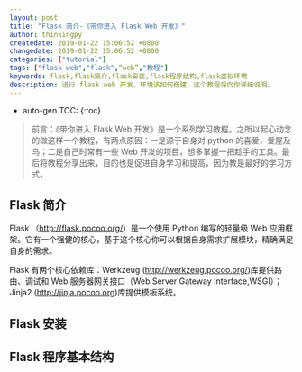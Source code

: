 ```yaml
---
layout: post
title: "Flask 简介-《带你进入 Flask Web 开发》"
author: thinkingpy
createdate: 2019-01-22 15:06:52 +0800
changedate: 2019-01-22 15:06:52 +0800
categories: ["tutorial"]
tags: ["flask web","flask",“web”,"教程"]
keywords: flask,flask简介,flask安装,flask程序结构,flask虚拟环境
description: 进行 flask web 开发，环境该如何搭建，这个教程将向你详细说明。
---
```


* auto-gen TOC:
{:toc}

> 前言：《带你进入 Flask Web 开发》是一个系列学习教程。之所以起心动念的做这样一个教程，有两点原因：一是源于自身对 python 的喜爱，爱屋及乌；二是自己时常有一些 Web 开发的项目，想多掌握一把趁手的工具。最后将教程分享出来，目的也是促进自身学习和提高，因为教是最好的学习方式。

## Flask 简介

Flask （<http://flask.pocoo.org/>）是一个使用 Python 编写的轻量级 Web 应用框架。它有一个强健的核心，基于这个核心你可以根据自身需求扩展模块，精确满足自身的需求。

Flask 有两个核心依赖库：Werkzeug (<http://werkzeug.pocoo.org/>)库提供路由、调试和 Web 服务器网关接口（Web Server Gateway Interface,WSGI）；Jinja2 (<http://jinja.pocoo.org>)库提供模板系统。

## Flask 安装

## Flask 程序基本结构
